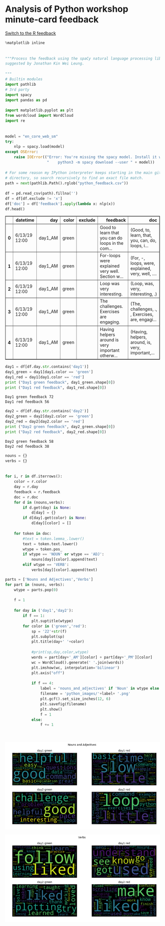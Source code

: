 
# Analysis of Python workshop minute-card feedback
<a href="../r_wordclouds_md/r_wordclouds.md">Switch to the R feedback</a>


```python
%matplotlib inline


"""Process the feedback using the spaCy natural language processing library
suggested by Jonathan Kin Wei Leung.

"""
# Builtin modules
import pathlib
# 3rd party
import spacy
import pandas as pd

import matplotlib.pyplot as plt
from wordcloud import WordCloud
import re


model = "en_core_web_sm"
try:
    nlp = spacy.load(model)
except OSError:
    raise IOError(("Error: You're missing the spacy model. Install it with:\n"
                   "    python3 -m spacy download --user " + model))

# For some reason my IPython interpreter keeps starting in the main git
# directory, so search recursively to find an exact file match.
path = next(pathlib.Path().rglob("python_feedback.csv"))

df = pd.read_csv(path).fillna('')
df = df[df.exclude != 'x']
df['doc'] = df['feedback'].apply(lambda x: nlp(x))
df.head()
```




<div>

<table border="1" class="dataframe">
  <thead>
    <tr style="text-align: right;">
      <th></th>
      <th>datetime</th>
      <th>day</th>
      <th>color</th>
      <th>exclude</th>
      <th>feedback</th>
      <th>doc</th>
    </tr>
  </thead>
  <tbody>
    <tr>
      <th>0</th>
      <td>6/13/19 12:00</td>
      <td>day1_AM</td>
      <td>green</td>
      <td></td>
      <td>Good to learn that you can do loops in the com...</td>
      <td>(Good, to, learn, that, you, can, do, loops, i...</td>
    </tr>
    <tr>
      <th>1</th>
      <td>6/13/19 12:00</td>
      <td>day1_AM</td>
      <td>green</td>
      <td></td>
      <td>For-loops were explained very well.  Section w...</td>
      <td>(For, -, loops, were, explained, very, well, ....</td>
    </tr>
    <tr>
      <th>2</th>
      <td>6/13/19 12:00</td>
      <td>day1_AM</td>
      <td>green</td>
      <td></td>
      <td>Loop was very interesting.</td>
      <td>(Loop, was, very, interesting, .)</td>
    </tr>
    <tr>
      <th>3</th>
      <td>6/13/19 12:00</td>
      <td>day1_AM</td>
      <td>green</td>
      <td></td>
      <td>The challenges.  Exercises are engaging.</td>
      <td>(The, challenges, .,  , Exercises, are, engagi...</td>
    </tr>
    <tr>
      <th>4</th>
      <td>6/13/19 12:00</td>
      <td>day1_AM</td>
      <td>green</td>
      <td></td>
      <td>Having helpers around is very important otherw...</td>
      <td>(Having, helpers, around, is, very, important,...</td>
    </tr>
  </tbody>
</table>
</div>




```python
day1 = df[df.day.str.contains('day1')]
day1_green = day1[day1.color == 'green']
day1_red = day1[day1.color == 'red']
print ("Day1 green feedback", day1_green.shape[0])
print ("Day1 red feedback", day1_red.shape[0])
```

    Day1 green feedback 72
    Day1 red feedback 56



```python
day2 = df[df.day.str.contains('day2')]
day2_green = day2[day2.color == 'green']
day2_red = day2[day2.color == 'red']
print ("Day2 green feedback", day2_green.shape[0])
print ("Day2 red feedback", day2_red.shape[0])
```

    Day2 green feedback 58
    Day2 red feedback 38



```python
nouns = {}
verbs = {}


for i, r in df.iterrows():
    color = r.color
    day = r.day
    feedback = r.feedback
    doc = r.doc
    for d in (nouns,verbs):
        if d.get(day) is None:
            d[day] = {}
        if d[day].get(color) is None:
            d[day][color] = []
            
    for token in doc:
        #text = token.lemma_.lower()
        text = token.text.lower()
        wtype = token.pos_
        if wtype == 'NOUN' or wtype == 'ADJ':
            nouns[day][color].append(text)
        elif wtype == 'VERB':
            verbs[day][color].append(text)
```


```python
parts = ['Nouns and Adjectives','Verbs']  
for part in (nouns, verbs):
    wtype = parts.pop(0)
    
    f = 1
    
    for day in ('day1','day2'):
        if f == 1:
            plt.suptitle(wtype)
        for color in ('green','red'):
            sp = '22'+str(f)
            plt.subplot(sp)
            plt.title(day+' '+color)

            #print(sp,day,color,wtype)
            words = part[day+'_AM'][color] + part[day+'_PM'][color]
            wc = WordCloud().generate(' '.join(words))
            plt.imshow(wc, interpolation='bilinear')
            plt.axis("off")
            
            if f == 4:
                label = 'nouns_and_adjectives' if 'Noun' in wtype else 'verbs'
                filename = 'python_images/'+label+ '.png'
                plt.gcf().set_size_inches(12, 6)
                plt.savefig(filename)
                plt.show()
                f = 1
            else:
                f += 1
            
                


```


![png](output_5_0.png)



![png](output_5_1.png)

